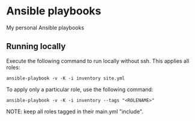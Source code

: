# Ansible playbooks
My personal Ansible playbooks

## Running locally
Execute the following command to run locally without ssh.
This applies all roles:
```
ansible-playbook -v -K -i inventory site.yml
```

To apply only a particular role, use the following command:
```
ansible-playbook -v -K -i inventory --tags "<ROLENAME>"
```
NOTE: keep all roles tagged in their main.yml "include".

